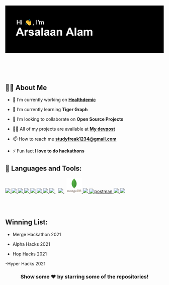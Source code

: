 ![alt text](https://github.com/Arsalaan-Alam/Arsalaan-Alam/blob/main/header.png?raw=true)

<a href="https://twitter.com/arsalaan_alam">
  <img align="left" alt="" width="22px" src="https://cdn.jsdelivr.net/npm/simple-icons@v3/icons/twitter.svg" />
</a>
<a href="https://www.linkedin.com/in/arsalaan-alam-375b281bb/">
  <img align="left" alt="" width="22px" src="https://cdn.jsdelivr.net/npm/simple-icons@v3/icons/linkedin.svg" />
</a>
<a href="https://github.com/Arsalaan-Alam">
  <img align="left" alt="" width="22px" src="https://cdn.jsdelivr.net/npm/simple-icons@v3/icons/github.svg" />
</a>
<a href="#">
  <img align="left" alt="" width="22px" src="https://cdn.jsdelivr.net/npm/simple-icons@v3/icons/telegram.svg" />
</a>

<a href="https://www.youtube.com/channel/UC6TKBZV0SE3xNBl7hp7nf0w">
  <img align="left" alt="" width="22px" src="https://cdn.jsdelivr.net/npm/simple-icons@v3/icons/youtube.svg" />
</a>
<a href="http://discordapp.com/users/782849129855320104">
  <img align="left" alt="" width="22px" src="https://cdn.jsdelivr.net/npm/simple-icons@v3/icons/discord.svg" />
</a>



<br/>
<br/>
<br/>


## 🙋‍♂️ About Me

- 🔭 I’m currently working on **[Healthdemic](https://devpost.com/software/mental-health-bot-idgj9t)**

- 🌱 I’m currently learning **Tiger Graph**

- 👯 I’m looking to collaborate on **Open Source Projects**

- 👨‍💻 All of my projects are available at **[My devpost](https://devpost.com/studyfreak1234)**

- 📫 How to reach me **studyfreak1234@gmail.com**

- ⚡ Fun fact  **I love to do hackathons**



## 🚀 Languages and Tools:

<p align="left"> 
    <a href="https://www.w3schools.com/CPP/default.asp" target="_blank"> <img src="https://img.icons8.com/color/48/000000/c-plus-plus-logo.png"/> </a>
    <a href="https://reactjs.org/" target="_blank"> <img src="https://img.icons8.com/color/48/000000/react-native.png"/> </a>
    <a href="https://developer.mozilla.org/en-US/docs/Web/JavaScript" target="_blank"> <img src="https://img.icons8.com/color/48/000000/javascript.png"/> </a> 
    <a href="https://www.w3.org/html/" target="_blank"> <img src="https://img.icons8.com/color/48/000000/html-5.png"/> </a> 
    <a href="https://www.w3schools.com/css/" target="_blank"> <img src="https://img.icons8.com/color/48/000000/css3.png"/> </a> 
    <a href="https://getbootstrap.com" target="_blank"> <img src="https://img.icons8.com/color/48/000000/bootstrap.png"/> </a> 
    <a href="https://www.python.org" target="_blank"> <img src="https://img.icons8.com/color/48/000000/python.png"/> </a> 
    <a style="padding-right:8px;" href="https://nodejs.org" target="_blank"> <img src="https://img.icons8.com/color/48/000000/nodejs.png"/> </a> 
    <a style="padding-right:8px;" href="https://www.mysql.com/" target="_blank"> <img src="https://img.icons8.com/fluent/50/000000/mysql-logo.png"/> </a>
    <a href="https://www.mongodb.com/" target="_blank"> <img src="https://raw.githubusercontent.com/devicons/devicon/master/icons/mongodb/mongodb-original-wordmark.svg" alt="mongodb" width="48" height="48"/> </a> 
    <a href="https://firebase.google.com/" target="_blank"> <img src="https://img.icons8.com/color/48/000000/firebase.png"/> </a> 
    <a href="https://postman.com" target="_blank"> <img src="https://www.vectorlogo.zone/logos/getpostman/getpostman-icon.svg" alt="postman" width="45" height="45"/> </a>   
    <a href="https://git-scm.com/" target="_blank"> <img src="https://img.icons8.com/color/48/000000/git.png"/> </a>
    <a href="https://redux.js.org" target="_blank"> <img src="https://img.icons8.com/color/48/000000/redux.png"/> </a>
    
</p>
<br>
<br>

## Winning List:

- Merge Hackathon 2021

- Alpha Hacks 2021

- Hop Hacks 2021

-Hyper Hacks 2021




<div align="center">

### Show some ❤️ by starring some of the repositories!

</div>

